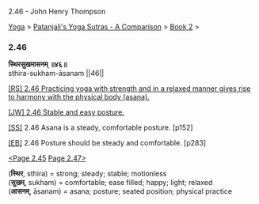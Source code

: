 2.46 - John Henry Thompson 

[Yoga](../../../yoga.html)‎ > ‎[Patanjali's Yoga Sutras - A Comparison](../../patanjani.html)‎ > ‎[Book 2](../book-2.html)‎ > ‎

### 2.46

**स्थिरसुखमासनम् ॥४६॥**  
sthira-sukham-āsanam ||46||  
  
  
[\[RS\] 2.46 Practicing yoga with strength and in a relaxed manner gives rise to harmony with the physical body (asana).](http://www.ashtangayoga.info/philosophy/yoga-sutra-patanjali/chapter-2/item/sthira-sukham-asanam-46/)  
  
[\[JW\] 2.46 Stable and easy posture.](http://books.google.com/books?id=YzFImjtOxUwC&pg=PA191&ci=98%2C254%2C400%2C36&source=bookclip)  
  
[\[SS\]](http://www.amazon.com/Yoga-Sutras-Patanjali-Commentary-Satchidananda/dp/0932040381) 2.46 Asana is a steady, comfortable posture. \[p152\]  
  
[\[EB\]](http://www.amazon.com/Yoga-Sutras-Patanjali-Translation-Commentary/dp/0865477361/ref=sr_1_1?ie=UTF8&s=books&qid=1250508322&sr=1-1) 2.46 Posture should be steady and comfortable. \[p283\]  
  
  
[<Page 2.45](245.html)  [Page 2.47>](247.html)  
  

(**स्थिर**, sthira) = strong; steady; stable; motionless  
(**सुखम्**, sukham) = comfortable; ease filled; happy; light; relaxed  
(**आसनम्**, āsanam) = asana; posture; seated position; physical practice

